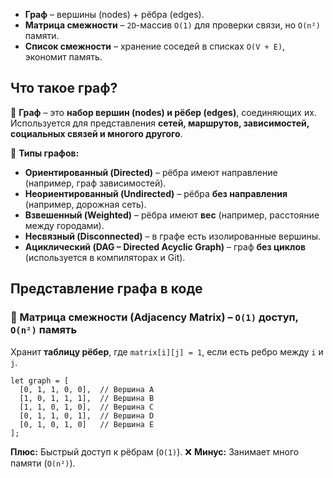 * **Граф** – вершины (nodes) + рёбра (edges).
* **Матрица смежности** – `2D`-массив `O(1)` для проверки связи, но `O(n²)` памяти.
* **Список смежности** – хранение соседей в списках `O(V + E)`, экономит память.


## **Что такое граф?**

📌 **Граф** – это **набор вершин (nodes) и рёбер (edges)**, соединяющих их.
Используется для представления **сетей, маршрутов, зависимостей, социальных связей и многого другого**.

🔹 **Типы графов:**

* **Ориентированный (Directed)** – рёбра имеют направление (например, граф зависимостей).
* **Неориентированный (Undirected)** – рёбра **без направления** (например, дорожная сеть).
* **Взвешенный (Weighted)** – рёбра имеют **вес** (например, расстояние между городами).
* **Несвязный (Disconnected)** – в графе есть изолированные вершины.
* **Ациклический (DAG – Directed Acyclic Graph)** – граф **без циклов** (используется в компиляторах и Git).


## **Представление графа в коде**

### **🔹 Матрица смежности (Adjacency Matrix) – `O(1)` доступ, `O(n²)` память**

Хранит **таблицу рёбер**, где `matrix[i][j] = 1`, если есть ребро между `i` и `j`.

```
let graph = [
  [0, 1, 1, 0, 0],  // Вершина A
  [1, 0, 1, 1, 1],  // Вершина B
  [1, 1, 0, 1, 0],  // Вершина C
  [0, 1, 1, 0, 1],  // Вершина D
  [0, 1, 0, 1, 0]   // Вершина E
];

```

**Плюс:** Быстрый доступ к рёбрам (`O(1)`).
❌ **Минус:** Занимает много памяти (`O(n²)`).
